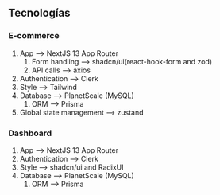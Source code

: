## Tecnologías

### E-commerce

1. App --> NextJS 13 App Router
   1. Form handling --> shadcn/ui(react-hook-form and zod)
   2. API calls --> axios
2. Authentication --> Clerk
3. Style --> Tailwind
4. Database --> PlanetScale (MySQL)
   1. ORM --> Prisma
5. Global state management --> zustand

### Dashboard

1. App --> NextJS 13 App Router
2. Authentication --> Clerk
3. Style --> shadcn/ui and RadixUI
4. Database --> PlanetScale (MySQL)
   1. ORM --> Prisma
